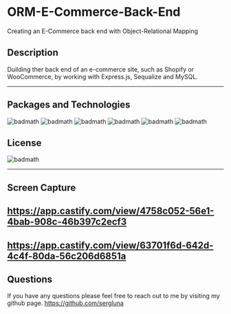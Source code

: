 # ORM-E-Commerce-Back-End
Creating an E-Commerce back end with Object-Relational Mapping

## Description
Duilding ther back end of an e-commerce site, such as Shopify or WooCommerce, by working with Express.js, Sequalize and MySQL.

---

## Packages and Technologies

![badmath](https://img.shields.io/badge/Language-JavaScript-blue)
![badmath](https://img.shields.io/badge/Registry-npm-ff69b4)
![badmath](https://img.shields.io/badge/SQL-MySQL-brightgreen)
![badmath](https://img.shields.io/badge/ORM-Sequelize-blueviolet)
![badmath](https://img.shields.io/badge/Enviorment-Node.js-success)
![badmath](https://img.shields.io/badge/Framework-Express.js-red)


## License
![badmath](https://img.shields.io/badge/License-MIT-red)

---
## Screen Capture
https://app.castify.com/view/4758c052-56e1-4bab-908c-46b397c2ecf3
---
https://app.castify.com/view/63701f6d-642d-4c4f-80da-56c206d6851a
---

## Questions

If you have any questions please feel free to reach out to me by visiting my github page.
https://github.com/sergluna

